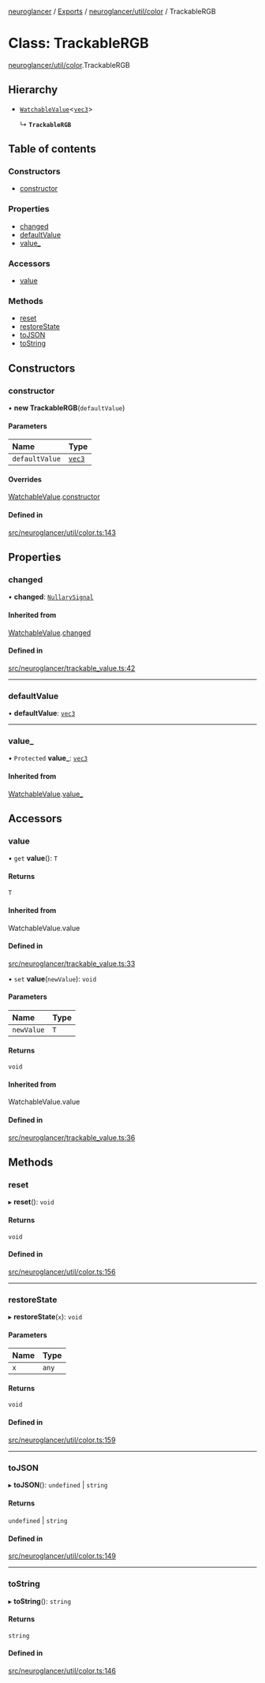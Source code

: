 [neuroglancer](../README.md) / [Exports](../modules.md) / [neuroglancer/util/color](../modules/neuroglancer_util_color.md) / TrackableRGB

# Class: TrackableRGB

[neuroglancer/util/color](../modules/neuroglancer_util_color.md).TrackableRGB

## Hierarchy

- [`WatchableValue`](neuroglancer_trackable_value.WatchableValue.md)<[`vec3`](neuroglancer_util_geom.vec3.md)\>

  ↳ **`TrackableRGB`**

## Table of contents

### Constructors

- [constructor](neuroglancer_util_color.TrackableRGB.md#constructor)

### Properties

- [changed](neuroglancer_util_color.TrackableRGB.md#changed)
- [defaultValue](neuroglancer_util_color.TrackableRGB.md#defaultvalue)
- [value\_](neuroglancer_util_color.TrackableRGB.md#value_)

### Accessors

- [value](neuroglancer_util_color.TrackableRGB.md#value)

### Methods

- [reset](neuroglancer_util_color.TrackableRGB.md#reset)
- [restoreState](neuroglancer_util_color.TrackableRGB.md#restorestate)
- [toJSON](neuroglancer_util_color.TrackableRGB.md#tojson)
- [toString](neuroglancer_util_color.TrackableRGB.md#tostring)

## Constructors

### constructor

• **new TrackableRGB**(`defaultValue`)

#### Parameters

| Name | Type |
| :------ | :------ |
| `defaultValue` | [`vec3`](neuroglancer_util_geom.vec3.md) |

#### Overrides

[WatchableValue](neuroglancer_trackable_value.WatchableValue.md).[constructor](neuroglancer_trackable_value.WatchableValue.md#constructor)

#### Defined in

[src/neuroglancer/util/color.ts:143](https://github.com/ActiveBrainAtlas2/neuroglancer/blob/034b457d/src/neuroglancer/util/color.ts#L143)

## Properties

### changed

• **changed**: [`NullarySignal`](neuroglancer_util_signal.NullarySignal.md)

#### Inherited from

[WatchableValue](neuroglancer_trackable_value.WatchableValue.md).[changed](neuroglancer_trackable_value.WatchableValue.md#changed)

#### Defined in

[src/neuroglancer/trackable_value.ts:42](https://github.com/ActiveBrainAtlas2/neuroglancer/blob/034b457d/src/neuroglancer/trackable_value.ts#L42)

___

### defaultValue

• **defaultValue**: [`vec3`](neuroglancer_util_geom.vec3.md)

___

### value\_

• `Protected` **value\_**: [`vec3`](neuroglancer_util_geom.vec3.md)

#### Inherited from

[WatchableValue](neuroglancer_trackable_value.WatchableValue.md).[value_](neuroglancer_trackable_value.WatchableValue.md#value_)

## Accessors

### value

• `get` **value**(): `T`

#### Returns

`T`

#### Inherited from

WatchableValue.value

#### Defined in

[src/neuroglancer/trackable_value.ts:33](https://github.com/ActiveBrainAtlas2/neuroglancer/blob/034b457d/src/neuroglancer/trackable_value.ts#L33)

• `set` **value**(`newValue`): `void`

#### Parameters

| Name | Type |
| :------ | :------ |
| `newValue` | `T` |

#### Returns

`void`

#### Inherited from

WatchableValue.value

#### Defined in

[src/neuroglancer/trackable_value.ts:36](https://github.com/ActiveBrainAtlas2/neuroglancer/blob/034b457d/src/neuroglancer/trackable_value.ts#L36)

## Methods

### reset

▸ **reset**(): `void`

#### Returns

`void`

#### Defined in

[src/neuroglancer/util/color.ts:156](https://github.com/ActiveBrainAtlas2/neuroglancer/blob/034b457d/src/neuroglancer/util/color.ts#L156)

___

### restoreState

▸ **restoreState**(`x`): `void`

#### Parameters

| Name | Type |
| :------ | :------ |
| `x` | `any` |

#### Returns

`void`

#### Defined in

[src/neuroglancer/util/color.ts:159](https://github.com/ActiveBrainAtlas2/neuroglancer/blob/034b457d/src/neuroglancer/util/color.ts#L159)

___

### toJSON

▸ **toJSON**(): `undefined` \| `string`

#### Returns

`undefined` \| `string`

#### Defined in

[src/neuroglancer/util/color.ts:149](https://github.com/ActiveBrainAtlas2/neuroglancer/blob/034b457d/src/neuroglancer/util/color.ts#L149)

___

### toString

▸ **toString**(): `string`

#### Returns

`string`

#### Defined in

[src/neuroglancer/util/color.ts:146](https://github.com/ActiveBrainAtlas2/neuroglancer/blob/034b457d/src/neuroglancer/util/color.ts#L146)
